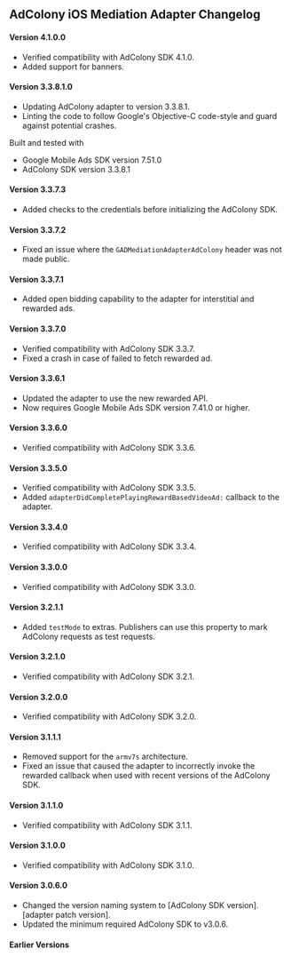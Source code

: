 ## AdColony iOS Mediation Adapter Changelog

#### Version 4.1.0.0
- Verified compatibility with AdColony SDK 4.1.0.
- Added support for banners.

#### Version 3.3.8.1.0
- Updating AdColony adapter to version 3.3.8.1.
- Linting the code to follow Google's Objective-C code-style and guard against potential crashes.

Built and tested with
- Google Mobile Ads SDK version 7.51.0
- AdColony SDK version 3.3.8.1

#### Version 3.3.7.3
- Added checks to the credentials before initializing the AdColony SDK.

#### Version 3.3.7.2
- Fixed an issue where the `GADMediationAdapterAdColony` header was not made public.

#### Version 3.3.7.1
- Added open bidding capability to the adapter for interstitial and rewarded ads.

#### Version 3.3.7.0
- Verified compatibility with AdColony SDK 3.3.7.
- Fixed a crash in case of failed to fetch rewarded ad.

#### Version 3.3.6.1
- Updated the adapter to use the new rewarded API.
- Now requires Google Mobile Ads SDK version 7.41.0 or higher.

#### Version 3.3.6.0
- Verified compatibility with AdColony SDK 3.3.6.

#### Version 3.3.5.0
- Verified compatibility with AdColony SDK 3.3.5.
- Added `adapterDidCompletePlayingRewardBasedVideoAd:` callback to the adapter.

#### Version 3.3.4.0
- Verified compatibility with AdColony SDK 3.3.4.

#### Version 3.3.0.0
- Verified compatibility with AdColony SDK 3.3.0.

#### Version 3.2.1.1
- Added `testMode` to extras. Publishers can use this property to mark AdColony
  requests as test requests.

#### Version 3.2.1.0
- Verified compatibility with AdColony SDK 3.2.1.

#### Version 3.2.0.0
- Verified compatibility with AdColony SDK 3.2.0.

#### Version 3.1.1.1
- Removed support for the `armv7s` architecture.
- Fixed an issue that caused the adapter to incorrectly invoke the rewarded
  callback when used with recent versions of the AdColony SDK.

#### Version 3.1.1.0
- Verified compatibility with AdColony SDK 3.1.1.

#### Version 3.1.0.0
- Verified compatibility with AdColony SDK 3.1.0.

#### Version 3.0.6.0
- Changed the version naming system to
  [AdColony SDK version].[adapter patch version].
- Updated the minimum required AdColony SDK to v3.0.6.

#### Earlier Versions
